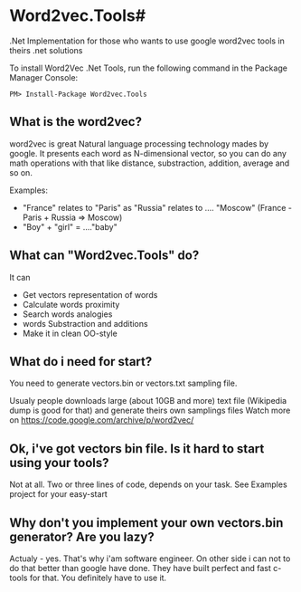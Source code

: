 # Word2vec.Tools#
.Net Implementation for those who wants to use google word2vec tools in theirs .net solutions

To install Word2Vec .Net Tools, run the following command in the Package Manager Console:

```
PM> Install-Package Word2vec.Tools 
```

## What is the word2vec?

word2vec is great Natural language processing technology mades by google. 
It presents each word as N-dimensional vector, so you can do any math operations with that like distance, substraction, addition, average and so on.

Examples: 
- "France" relates to "Paris" as "Russia" relates to .... "Moscow"  (France - Paris + Russia => Moscow)
- "Boy" + "girl" = ...."baby"

## What can "Word2vec.Tools" do?

It can
- Get vectors representation of words
- Calculate words proximity
- Search words analogies
- words Substraction and additions
- Make it in clean OO-style

## What do i need for start?

You need to generate vectors.bin or vectors.txt sampling file. 

Usualy people downloads large (about 10GB and more) text file (Wikipedia dump is good for that) and generate theirs own samplings files
Watch more on https://code.google.com/archive/p/word2vec/

## Ok, i've got vectors bin file. Is it hard to start using your tools? 

Not at all. Two or three lines of code, depends on your task. See Examples project for your easy-start

## Why don't you implement your own vectors.bin generator? Are you lazy?

Actualy - yes. That's why i'am software engineer.
On other side i can not to do that better than google have done. They have built perfect and fast c-tools for that. 
You definitely have to use it.





